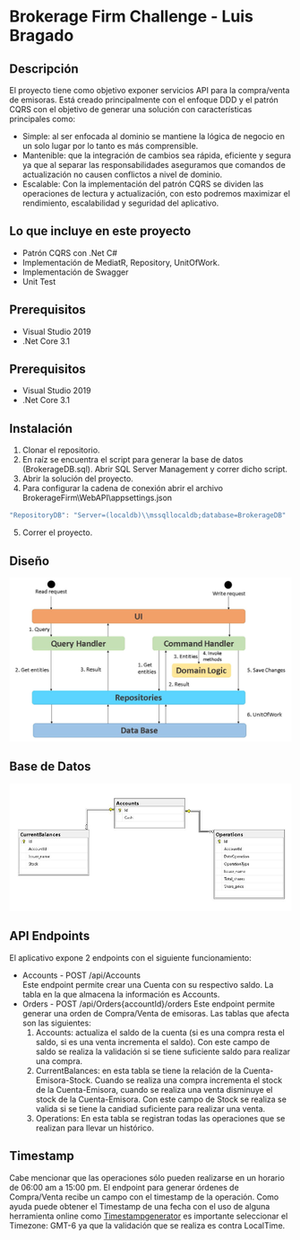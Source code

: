 # Brokerage Firm Challenge - Luis Bragado

## Descripción
El proyecto tiene como objetivo exponer servicios API para la compra/venta de emisoras. Está creado principalmente con el enfoque DDD y el patrón CQRS con el objetivo de generar una solución con características principales como: 
* Simple: al ser enfocada al dominio se mantiene la lógica de negocio en un solo lugar por lo tanto es más comprensible. 
* Mantenible: que la integración de cambios sea rápida, eficiente y segura ya que al separar las responsabilidades aseguramos que comandos de actualización no causen conflictos a nivel de dominio. 
* Escalable: Con la implementación del patrón CQRS se dividen las operaciones de lectura y actualización, con esto podremos maximizar el rendimiento, escalabilidad y seguridad del aplicativo.

## Lo que incluye en este proyecto
* Patrón CQRS con .Net C#
* Implementación de MediatR, Repository, UnitOfWork. 
* Implementación de Swagger 
* Unit Test

## Prerequisitos
* Visual Studio 2019
* .Net Core 3.1

## Prerequisitos
* Visual Studio 2019
* .Net Core 3.1

## Instalación
1. Clonar el repositorio. 
2. En raíz se encuentra el script para generar la base de datos (BrokerageDB.sql). Abrir SQL Server Management y correr dicho script.
3. Abrir la solución del proyecto.
4. Para configurar la cadena de conexión abrir el archivo BrokerageFirm\WebAPI\appsettings.json
```csharp
"RepositoryDB": "Server=(localdb)\\mssqllocaldb;database=BrokerageDB"
```
5. Correr el proyecto. 

## Diseño
![projects_dependencies](docs/disenio_arquitectura.JPG)

## Base de Datos
![projects_dependencies](docs/disenio_db.JPG)

## API Endpoints
El aplicativo expone 2 endpoints con el siguiente funcionamiento:
* Accounts - POST /api/Accounts  
Este endpoint permite crear una Cuenta con su respectivo saldo. La tabla en la que almacena la información es Accounts.
* Orders - POST /api/Orders{accountId}/orders
Este endpoint permite generar una orden de Compra/Venta de emisoras. Las tablas que afecta son las siguientes:
	1. Accounts: actualiza el saldo de la cuenta (si es una compra resta el saldo, si es una venta incrementa el saldo). Con este campo de saldo se realiza la validación si se tiene suficiente saldo para realizar una compra. 
	2. CurrentBalances: en esta tabla se tiene la relación de la Cuenta-Emisora-Stock. Cuando se realiza una compra incrementa el stock de la Cuenta-Emisora, cuando se realiza una venta disminuye el stock de la Cuenta-Emisora. Con este campo de Stock se realiza se valida si se tiene la candiad suficiente para realizar una venta. 
	3. Operations: En esta tabla se registran todas las operaciones que se realizan para llevar un histórico. 

## Timestamp
Cabe mencionar que las operaciones sólo pueden realizarse en un horario de 06:00 am a 15:00 pm. El endpoint para generar órdenes de Compra/Venta recibe un campo con el timestamp de la operación. Como ayuda puede obtener el Timestamp de una fecha con el uso de alguna herramienta online como [Timestampgenerator](http://timestampgenerator.com/1635886768/-06:00) es importante seleccionar el Timezone: GMT-6 ya que la validación que se realiza es contra LocalTime. 
